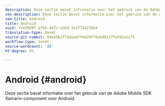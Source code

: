 ```yaml
---
description: Deze sectie bevat informatie over het gebruik van de Adobe Mobile SDK Xamarin-component voor Android.
seo-description: Deze sectie bevat informatie over het gebruik van de Adobe Mobile SDK Xamarin-component voor Android.
seo-title: Android
title: Android
uuid: 7ce20d9f-afbb-447c-a3bd-3e1f75421bb4
translation-type: tm+mt
source-git-commit: 04a55b2f73a5ed7fe629ff8ab06217fafd3a2c71
workflow-type: tm+mt
source-wordcount: '48'
ht-degree: 6%

---
```



# Android {#android}

Deze sectie bevat informatie over het gebruik van de Adobe Mobile SDK Xamarin-component voor Android.

